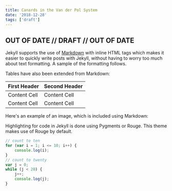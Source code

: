 ```yaml
---
title: Canards in the Van der Pol System
date: '2018-12-28'
tags: ['draft']
---
```


## OUT OF DATE // DRAFT // OUT OF DATE

Jekyll supports the use of [Markdown](http://daringfireball.net/projects/markdown/syntax) with inline HTML tags which makes it easier to quickly write posts with Jekyll, without having to worry too much about text formatting. A sample of the formatting follows.

Tables have also been extended from Markdown:

| First Header | Second Header |
| ------------ | ------------- |
| Content Cell | Content Cell  |
| Content Cell | Content Cell  |

Here's an example of an image, which is included using Markdown:

Highlighting for code in Jekyll is done using Pygments or Rouge. This theme makes use of Rouge by default.

```js
// count to ten
for (var i = 1; i <= 10; i++) {
	console.log(i);
}
// count to twenty
var j = 0;
while (j < 20) {
	j++;
	console.log(j);
}
```

